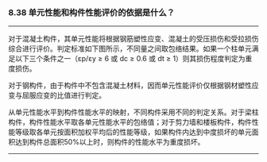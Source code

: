 ﻿### 8.38  单元性能和构件性能评价的依据是什么？
---

 对于混凝土构件，其单元性能将根据钢筋塑性应变、混凝土的受压损伤和受拉损伤综合进行评价。判定标准如下图所示，不同量之间取包络结果。如果一个柱单元满足以下三个条件之一（εp/εy ≥ 6 或 dc ≥ 0.6 或 dt ≥ 1）则其损伤程度判定为重度损伤。





对于钢构件，由于构件中不包含混凝土材料，因而单元性能评价仅根据钢材塑性应变与屈服应变的比值进行判定。


从单元性能水平到构件性能水平的映射，不同构件采用不同的判定关系。对于梁柱构件，构件性能水平取各单元性能水平的包络值；对于剪力墙和楼板构件，构件性能等级取各单元按面积加权平均后的性能等级，如果构件内达到中度损坏的单元面积达到构件总面积50%以上时，则构件的性能水平为重度损坏。





---
